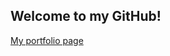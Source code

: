 ## Welcome to my GitHub!
<a href="https://eugenekkkhan.github.io/portfolio/">My portfolio page</a>
<img href="https://www.codewars.com/users/eugenekhan/badges/large"> </img>
<!--
**eugenekkkhan/eugenekkkhan** is a ✨ _special_ ✨ repository because its `README.md` (this file) appears on your GitHub profile.

Here are some ideas to get you started:

- 🔭 I’m currently working on ...
- 🌱 I’m currently learning ...
- 👯 I’m looking to collaborate on ...
- 🤔 I’m looking for help with ...
- 💬 Ask me about ...
- 📫 How to reach me: ...
- 😄 Pronouns: ...
- ⚡ Fun fact: ...
-->
